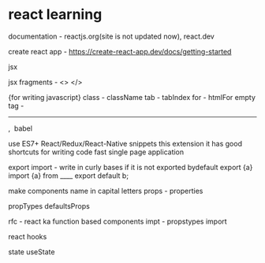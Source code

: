 # react learning
 
documentation - reactjs.org(site is not updated now), react.dev

create react app - https://create-react-app.dev/docs/getting-started

jsx

jsx fragments -
<>
</>

{for writing javascript}
class - className
tab - tabIndex
for - htmlFor
empty tag - <hr/> , <img/>
babel

use ES7+ React/Redux/React-Native snippets this extension it has good shortcuts for writing code fast 
single page application

export import - 
write in curly bases if it is not exported bydefault 
export {a}
import {a} from ____ 
export default b;

make components name in capital letters
props - properties

propTypes
defaultsProps

rfc - react ka function based components
impt - propstypes import

react hooks

state
useState